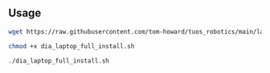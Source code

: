 ## Usage

```bash
wget https://raw.githubusercontent.com/tom-howard/tuos_robotics/main/laptops/dia_laptop_full_install.sh
```

```bash
chmod +x dia_laptop_full_install.sh
```

```bash
./dia_laptop_full_install.sh
```
